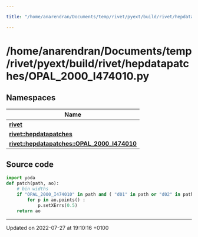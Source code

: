 ```yaml
---

title: "/home/anarendran/Documents/temp/rivet/pyext/build/rivet/hepdatapatches/OPAL_2000_I474010.py"

---
```


# /home/anarendran/Documents/temp/rivet/pyext/build/rivet/hepdatapatches/OPAL_2000_I474010.py



## Namespaces

| Name           |
| -------------- |
| **[rivet](http://example.org/namespaces/namespacerivet/)**  |
| **[rivet::hepdatapatches](http://example.org/namespaces/namespacerivet_1_1hepdatapatches/)**  |
| **[rivet::hepdatapatches::OPAL_2000_I474010](http://example.org/namespaces/namespacerivet_1_1hepdatapatches_1_1opal__2000__i474010/)**  |




## Source code

```python
import yoda
def patch(path, ao):
    # bin widths
    if "OPAL_2000_I474010" in path and ( "d01" in path or "d02" in path or "d03" in path) :
        for p in ao.points() :
            p.setXErrs(0.5)
    return ao
```


-------------------------------

Updated on 2022-07-27 at 19:10:16 +0100
